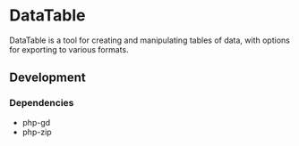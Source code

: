 # DataTable

DataTable is a tool for creating and manipulating tables of data, with options for
exporting to various formats.

## Development

### Dependencies

- php-gd
- php-zip
